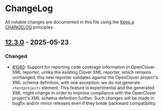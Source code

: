 # ChangeLog

All notable changes are documented in this file using the [Keep a CHANGELOG](http://keepachangelog.com/) principles.

## [12.3.0] - 2025-05-23

### Changed

* [#1080](https://github.com/sebastianbergmann/php-code-coverage/pull/1080): Support for reporting code coverage information in OpenClover XML reporter; unlike the existing Clover XML reporter, which remains unchanged, this new reporter validates against the OpenClover project's XML schema definition, with one exception: we do not generate `<testproject>` element. This feature is experimental and the generated XML might change in order to improve compliance with the OpenClover project's XML schema definition further. Such changes will be made in bugfix and/or minor releases even if they break backward compatibility.

[12.3.0]: https://github.com/sebastianbergmann/php-code-coverage/compare/12.2.1...12.3.0
